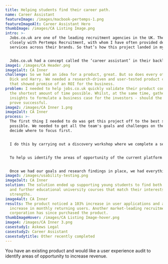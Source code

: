 ```yaml
---
title: Helping students find their career path.
name: Career Assistant
featureImage: /images/macbook-pertemps-1.png
featureImageAlt: Career Assistant Hero
thumbImage: /images/CA Listing Image.png
intro: >-
  Jobs.co.uk are one of the leading recruitment agencies in the UK. They work
  closely with Pertemps Recruitment, with whom I have often provided design
  services across their brands. So that’s how this project landed in my inbox.


  Jobs.co.uk had a concept called the ‘career assistant’ in their backlog, but it's just been collecting dust for a while.
image1: /images/CA Header.png
image1alt: CA Inner
challenge: So we had an idea for a product, great. But so does every other Tom,
  Dick and Harry. We needed a research-driven and user-tested product concept
  that showed promise of an ROI for the business.
problem: I needed to help jobs.co.uk quickly validate their product concept in
  the shortest amount of time possible. Whilst, at the same time, gathering
  insights to formulate a business case for the investors - should the product
  prove successful.
image2: /images/CA Inner 1.png
image2alt: CA Inner
process: >-
  The first thing I needed to do was get this project off to the best start
  possible. We needed to get all the team's goals and challenges on the table to
  decide where to focus first. 


  I do this by carrying out a discovery workshop where we complete a series of interactive exercises that help us define the product's goals and the challenges standing in our way.


  To help us identify the areas of opportunity of the current platform and where we needed to bridge the void, I also carried out a basic usability test of the existing website. Was this in the original scope? No. But did it provide us with a load of golden nuggets of user findings? Yes. So I didn’t mind too much as it made the end product much better.


  Once we had our goals and research findings in place, we had everything required to create a rapid prototype of our solution and get back in front of users to see if we’d achieved the product goals.
image3: /images/usability-testing.png
image3alt: CA Inner
solution: The solution ended up supporting young students to find both careers
  and further educational university courses that match their interests and key
  strengths.
image4alt: CA Inner
results: The product noticed a 103% increase in user applications and a +5k
  increase in monthly returning users. Another market-leading recruitment
  corporation has since purchased the product.
thumbImageHover: /images/CA Listing Image-hover.png
image4: /images/CA Inner 3.png
casestudy1: Askews Legal
casestudy2: Career Assistant
casestudytitle: Other recently completed
---
```


You have an existing product and would like a user experience audit to identify areas of opportunity to increase revenue.